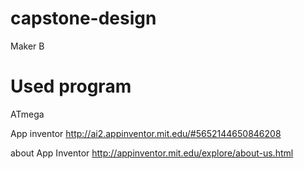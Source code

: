 # capstone-design
Maker B


# Used program

ATmega

App inventor
http://ai2.appinventor.mit.edu/#5652144650846208

about App Inventor
http://appinventor.mit.edu/explore/about-us.html
